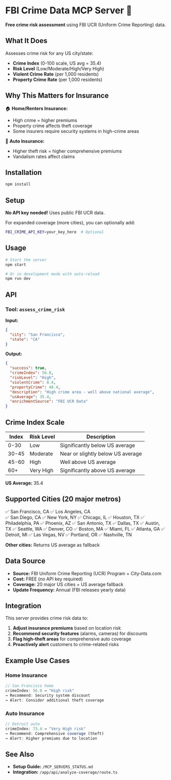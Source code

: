 # FBI Crime Data MCP Server 🚨

**Free crime risk assessment** using FBI UCR (Uniform Crime Reporting) data.

## What It Does

Assesses crime risk for any US city/state:
- **Crime Index** (0-100 scale, US avg = 35.4)
- **Risk Level** (Low/Moderate/High/Very High)
- **Violent Crime Rate** (per 1,000 residents)
- **Property Crime Rate** (per 1,000 residents)

## Why This Matters for Insurance

🏠 **Home/Renters Insurance:**
- High crime = higher premiums
- Property crime affects theft coverage
- Some insurers require security systems in high-crime areas

🚗 **Auto Insurance:**
- Higher theft risk = higher comprehensive premiums
- Vandalism rates affect claims

## Installation

```bash
npm install
```

## Setup

**No API key needed!** Uses public FBI UCR data.

For expanded coverage (more cities), you can optionally add:
```bash
FBI_CRIME_API_KEY=your_key_here  # Optional
```

## Usage

```bash
# Start the server
npm start

# Or in development mode with auto-reload
npm run dev
```

## API

### Tool: `assess_crime_risk`

**Input:**
```json
{
  "city": "San Francisco",
  "state": "CA"
}
```

**Output:**
```json
{
  "success": true,
  "crimeIndex": 56.8,
  "riskLevel": "High",
  "violentCrime": 8.4,
  "propertyCrime": 48.4,
  "description": "High crime area - well above national average",
  "usAverage": 35.4,
  "enrichmentSource": "FBI UCR Data"
}
```

## Crime Index Scale

| Index | Risk Level | Description |
|-------|------------|-------------|
| 0-30  | Low        | Significantly below US average |
| 30-45 | Moderate   | Near or slightly below US average |
| 45-60 | High       | Well above US average |
| 60+   | Very High  | Significantly above US average |

**US Average:** 35.4

## Supported Cities (20 major metros)

✅ San Francisco, CA
✅ Los Angeles, CA  
✅ San Diego, CA
✅ New York, NY
✅ Chicago, IL
✅ Houston, TX
✅ Philadelphia, PA
✅ Phoenix, AZ
✅ San Antonio, TX
✅ Dallas, TX
✅ Austin, TX
✅ Seattle, WA
✅ Denver, CO
✅ Boston, MA
✅ Miami, FL
✅ Atlanta, GA
✅ Detroit, MI
✅ Las Vegas, NV
✅ Portland, OR
✅ Nashville, TN

**Other cities:** Returns US average as fallback

## Data Source

- **Source:** FBI Uniform Crime Reporting (UCR) Program + City-Data.com
- **Cost:** FREE (no API key required)
- **Coverage:** 20 major US cities + US average fallback
- **Update Frequency:** Annual (FBI releases yearly data)

## Integration

This server provides crime risk data to:
1. **Adjust insurance premiums** based on location risk
2. **Recommend security features** (alarms, cameras) for discounts
3. **Flag high-theft areas** for comprehensive auto coverage
4. **Proactively alert** customers to crime-related risks

## Example Use Cases

### Home Insurance
```javascript
// San Francisco home
crimeIndex: 56.8 → "High risk"
→ Recommend: Security system discount
→ Alert: Consider additional theft coverage
```

### Auto Insurance
```javascript
// Detroit auto
crimeIndex: 73.4 → "Very High risk"
→ Recommend: Comprehensive coverage (theft)
→ Alert: Higher premiums due to location
```

## See Also

- **Setup Guide:** `/MCP_SERVERS_STATUS.md`
- **Integration:** `/app/api/analyze-coverage/route.ts`


